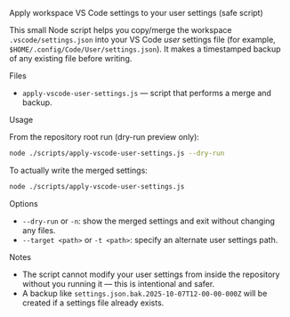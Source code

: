 Apply workspace VS Code settings to your user settings (safe script)

This small Node script helps you copy/merge the workspace `.vscode/settings.json` into your VS Code _user_ settings file (for example, `$HOME/.config/Code/User/settings.json`). It makes a timestamped backup of any existing file before writing.

Files

- `apply-vscode-user-settings.js` — script that performs a merge and backup.

Usage

From the repository root run (dry-run preview only):

```bash
node ./scripts/apply-vscode-user-settings.js --dry-run
```

To actually write the merged settings:

```bash
node ./scripts/apply-vscode-user-settings.js
```

Options

- `--dry-run` or `-n`: show the merged settings and exit without changing any files.
- `--target <path>` or `-t <path>`: specify an alternate user settings path.

Notes

- The script cannot modify your user settings from inside the repository without you running it — this is intentional and safer.
- A backup like `settings.json.bak.2025-10-07T12-00-00-000Z` will be created if a settings file already exists.
